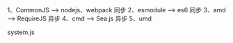 1、CommonJS --> nodejs、webpack 同步
2、esmodule --> es6 同步
3、amd --> RequireJS 异步
4、cmd --> Sea.js 异步
5、umd

system.js
